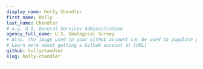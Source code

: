 ```yaml
---
display_name: Holly Chandler
first_name: Holly
last_name: Chandler
# e.g. U.S. General Services Administration
agency_full_name: U.S. Geological Survey
# Also, the image used in your GitHub account can be used to populate your digital.gov profile photo.
# Learn more about getting a Github account at [URL]
github: hollychandler
slug: holly-chandler
---
```


